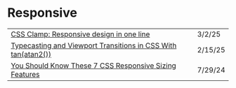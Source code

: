 # Responsive

|                                                                                                                                                                 |         |
| --------------------------------------------------------------------------------------------------------------------------------------------------------------- | ------- |
| [CSS Clamp: Responsive design in one line](https://www.youtube.com/watch?v=w11cMyzKQ2A)                                                                         | 3/2/25  |
| [Typecasting and Viewport Transitions in CSS With tan(atan2())](https://css-tricks.com/typecasting-and-viewport-transitions-in-css-with-tanatan2/?ref=dailydev) | 2/15/25 |
| [You Should Know These 7 CSS Responsive Sizing Features](https://app.daily.dev/posts/you-should-know-these-7-css-responsive-sizing-features-ukbm58jfv)          | 7/29/24 |
